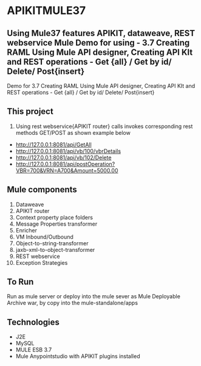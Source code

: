 # APIKITMULE37
Using Mule37 features APIKIT, dataweave, REST webservice
Mule Demo for using - 3.7 Creating RAML Using Mule API designer,  Creating API KIt and REST operations - Get {all} / Get by id/ Delete/ Post{insert}
--------------
Demo for 3.7 Creating RAML Using Mule API designer,  Creating API KIt and REST operations - Get {all} / Get by id/ Delete/ Post{insert}


This project 
---------
1.	Using rest webservice{APIKIT router} calls invokes corresponding rest methods GET/POST as shown example below

- http://127.0.0.1:8081/api/GetAll
- http://127.0.0.1:8081/api/vb/100/vbrDetails
- http://127.0.0.1:8081/api/vb/102/Delete
- http://127.0.0.1:8081/api/postOperation?VBR=700&VRN=A700&Amount=5000.00


Mule components
---------
1.	Dataweave
2.  APIKIT router
3.	Context property place folders
4.	Message Properties transformer
5.	Enricher
6.	VM Inbound/Outbound
7.	Object-to-string-transformer
8.	jaxb-xml-to-object-transformer
9.	REST webservice
10.  Exception Strategies



To Run
-------
Run as mule server or deploy into the mule sever as Mule Deployable Archive war,  by copy into the mule-standalone/apps


Technologies
---------
- J2E
- MySQL
- MULE ESB 3.7
- Mule Anypointstudio with APIKIT plugins installed
